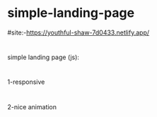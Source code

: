 # simple-landing-page
#site:-https://youthful-shaw-7d0433.netlify.app/
#
simple landing page (js):
#
1-responsive
#
2-nice animation
